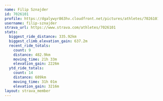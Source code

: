 ```yaml
---
name: Filip Sznajder
id: 7026101
profile: https://dgalywyr863hv.cloudfront.net/pictures/athletes/7026101/2123836/18/large.jpg
username: filip-sznajder
strava_url: https://www.strava.com/athletes/7026101
stats:
  biggest_ride_distance: 335.92km
  biggest_climb_elevation_gain: 637.2m
  recent_ride_totals:
    count: 9
    distance: 482.9km
    moving_time: 21h 33m
    elevation_gain: 2226m
  ytd_ride_totals:
    count: 14
    distance: 689km
    moving_time: 31h 01m
    elevation_gain: 3216m
layout: strava_member
--- 
```

